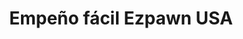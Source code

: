 ---
title: "Empeño fácil Ezpawn USA"
url: /aguascalientes/empeno-facil-ezpawn-usa/
shop: prestamista
---